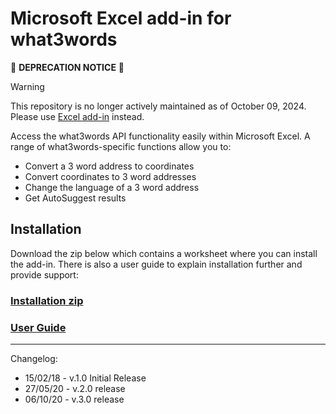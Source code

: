 # Microsoft Excel add-in for what3words

🚨 **DEPRECATION NOTICE** 🚨


> [!WARNING]
> This repository is no longer actively maintained as of October 09, 2024. Please use [Excel add-in](https://developer.what3words.com/tutorial/using-the-what3words-for-excel-add-on) instead.


Access the what3words API functionality easily within Microsoft Excel. A range of what3words-specific functions allow you to:

- Convert a 3 word address to coordinates
- Convert coordinates to 3 word addresses
- Change the language of a 3 word address
- Get AutoSuggest results

## Installation

Download the zip below which contains a worksheet where you can install the add-in. There is also a user guide to explain installation further and provide support:

### [Installation zip](https://github.com/what3words/excel-w3w-plugin/blob/master/Installer%2Bfor%2Bwhat3words%2BExcel%2BAdd-in_v3.zip)

### [User Guide](w3w_excel_plugin_user_guide.pdf)


*********************************


Changelog:

* 15/02/18 - v.1.0 Initial Release
* 27/05/20 - v.2.0 release
* 06/10/20 - v.3.0 release
